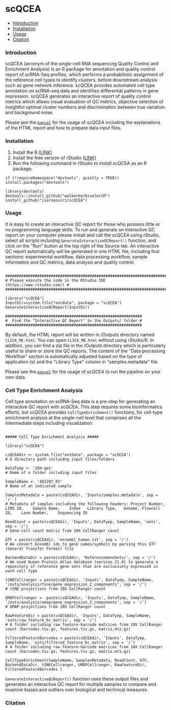 scQCEA
==========
* [Introduction](#introduction)
* [Installation](#Installation)
* [Usage](#Usage)
* [Citation](#citation)
<a name="introduction"/>

### Introduction

scQCEA (acronym of the single-cell RNA sequencing Quality Control and Enrichment Analysis) is an R package for annotation and quality control report of scRNA-Seq profiles, which performs a probabilistic assignment of the reference cell types to identify clusters, before downstream analysis such as gene network inference. scQCEA provides automated cell type annotation on scRNA-seq data and identifies differential patterns in gene expression. scQCEA generates an interactive report of quality control metrics which allows visual evaluation of QC metrics, objective selection of insightful optimal cluster numbers and discrimination between true variation and background noise. 

Please see the [`manual`](https://isarnassiri.github.io/scQCEA/) for the usage of scQCEA including the explanations of the HTML report and how to prepare data input files.

<a name="installation"/>

### Installation
1. Install the R [(LINK)](https://cran.r-project.org/)
2. Install the free version of rStudio [(LINK)](https://www.rstudio.com/products/rstudio/download/)
3. Run the following command in rStudio to install scQCEA as an R package:

```{r,eval=FALSE}
if (!requireNamespace("devtools", quietly = TRUE)) install.packages("devtools")
    
library(devtools)
devtools::install_github("walkerke/bsselectR")
install_github("isarnassiri/scQCEA")
```

### Usage

It is easy to create an interactive QC report for those who possess little or no programming language skills. To run and generate an interactive QC report on your computer please install and call the scQCEA using rStudio, select all scripts incluidng `GenerateInteractiveQCReport()` function, and click on the "Run" button at the top right of the Source tab. An interactive QC report automatically will be generated in one HTML file, including four sections: experimental workflow, data processing workflow, sample information and QC metrics, data analysis and quality control.

```{r,eval=FALSE}

#########################################################################
# Please execute the code in the RStudio IDE (https://www.rstudio.com/) #
#########################################################################

library("scQCEA")
InputDir=system.file("extdata", package = "scQCEA")
GenerateInteractiveQCReport(InputDir)

############################################################ 
#  Find the "Interactive QC Report" in the Outputs/ folder #
############################################################

```

By default, the HTML report will be written in /Outputs directory named `CLICK_ME.html`. You can open `CLICK_ME.html` without using rStudio/R. In addition, you can find a zip file in the /Outputs directory which is particularly useful to share or store the QC reports. The content of the "Data processing Workflow" section is automatically adjusted based on the type of application (s) and the "Library Type" column in "samples.metadata" file.

Please see the [`manual`](https://isarnassiri.github.io/scQCEA/) for the usage of scQCEA to run the pipeline on your own data.

### Cell Type Enrichment Analysis
Cell type annotation on scRNA-Seq data is a pre-step for generating an interactive QC report with scQCEA. This step requires some bioinformatics efforts, but scQCEA provides `CellTypeEnrichment()` functions, for cell-type enrichment analysis at the single-cell level that comprises all the intermediate steps including visualization:

```{r,eval=FALSE}

##### Cell Type Enrichment Analysis #####

library("scQCEA")

csQCEAdir <- system.file("extdata", package = "scQCEA")
# A directory path incluidng input files/folders

DataTyep <- '10X-gex'
# Name of a folder including input files

SampleName <- '481207_03' 
# Name of an indicated sample

SamplesMetadata = paste(csQCEAdir, 'Inputs/samples.metadata', sep = '/' )
# Metadata of samples including the following headers: Project Number,	LIMS ID,	Sample Name,	Index	Library Type,	Genome,	Flowcell ID,	Lane Number,	Sequencing ID

ReadCount = paste(csQCEAdir, 'Inputs', DataTyep, SampleName, 'outs', sep = '/')
# Gene-cell count matrix from 10X CellRanger count

GTF = paste(csQCEAdir, 'ensembl_human.txt', sep = '/')
# We convert Ensembl ids to gene names/symbols by parsing this GTF (General Transfer Format) file

BackendDataDir = paste(csQCEAdir, 'ReferenceGeneSets/', sep = '/')
# We used Human Protein Atlas database (version 21.0) to generate a repository of reference gene sets that are exclusively expressed in each cell type

tSNECellranger = paste(csQCEAdir, 'Inputs', DataTyep, SampleName, '/outs/analysis/tsne/gene_expression_2_components', sep = '/')
# tSNE projections from 10X CellRanger count

UMAPCellranger =  paste(csQCEAdir, 'Inputs', DataTyep, SampleName, '/outs/analysis/umap/gene_expression_2_components', sep = '/')
# UMAP projections from 10X CellRanger count

RawFeatureDir = paste(csQCEAdir, 'Inputs', DataTyep, SampleName, 'outs/raw_feature_bc_matrix', sep = '/')
# A folder including raw feature-barcode matrices from 10X CellRanger count (barcodes.tsv.gz, features.tsv.gz, matrix.mtx.gz)

FilteredFeatureBarcodes = paste(csQCEAdir, 'Inputs', DataTyep, SampleName, 'outs/filtered_feature_bc_matrix', sep = '/')
# A folder including raw feature-barcode matrices from 10X CellRanger count (barcodes.tsv.gz, features.tsv.gz, matrix.mtx.gz)

CellTypeEnrichment(SampleName, SamplesMetadata, ReadCount, GTF, BackendDataDir, tSNECellranger, UMAPCellranger, RawFeatureDir, FilteredFeatureBarcodes ) 
``` 

`GenerateInteractiveQCReport()` function uses these output files and generates an interactive QC report for multiple samples to compare and examine biases and outliers over biological and technical measures.

### Citation

